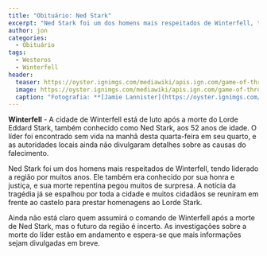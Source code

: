 ```yaml
---
title: "Obituário: Ned Stark"
excerpt: "Ned Stark foi um dos homens mais respeitados de Winterfell, tendo liderado a região por muitos anos. Ele também era conhecido por sua honra e justiça, e sua morte repentina pegou muitos de surpresa."
author: jon
categories:
  - Obituário
tags:
  - Westeros
  - Winterfell
header:
  teaser: https://oyster.ignimgs.com/mediawiki/apis.ign.com/game-of-thrones/c/c5/Eddard_stark_and_ice.jpg
  image: https://oyster.ignimgs.com/mediawiki/apis.ign.com/game-of-thrones/c/c5/Eddard_stark_and_ice.jpg
  caption: "Fotografia: **[Jamie Lannister](https://oyster.ignimgs.com/mediawiki/apis.ign.com/game-of-thrones/c/c5/Eddard_stark_and_ice.jpg)**"
---
```


**Winterfell** - A cidade de Winterfell está de luto após a morte do Lorde Eddard Stark, também conhecido como Ned Stark, aos 52 anos de idade. O líder foi encontrado sem vida na manhã desta quarta-feira em seu quarto, e as autoridades locais ainda não divulgaram detalhes sobre as causas do falecimento.

Ned Stark foi um dos homens mais respeitados de Winterfell, tendo liderado a região por muitos anos. Ele também era conhecido por sua honra e justiça, e sua morte repentina pegou muitos de surpresa. A notícia da tragédia já se espalhou por toda a cidade e muitos cidadãos se reuniram em frente ao castelo para prestar homenagens ao Lorde Stark.

Ainda não está claro quem assumirá o comando de Winterfell após a morte de Ned Stark, mas o futuro da região é incerto. As investigações sobre a morte do líder estão em andamento e espera-se que mais informações sejam divulgadas em breve.